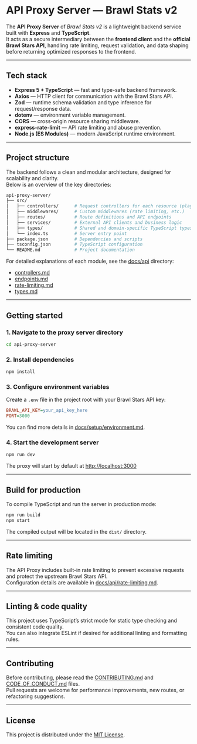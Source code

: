 # API Proxy Server — Brawl Stats v2

The **API Proxy Server** of _Brawl Stats v2_ is a lightweight backend service built with **Express** and **TypeScript**.  
It acts as a secure intermediary between the **frontend client** and the **official Brawl Stars API**, handling rate limiting, request validation, and data shaping before returning optimized responses to the frontend.

---

## Tech stack

- **Express 5 + TypeScript** — fast and type-safe backend framework.
- **Axios** — HTTP client for communication with the Brawl Stars API.
- **Zod** — runtime schema validation and type inference for request/response data.
- **dotenv** — environment variable management.
- **CORS** — cross-origin resource sharing middleware.
- **express-rate-limit** — API rate limiting and abuse prevention.
- **Node.js (ES Modules)** — modern JavaScript runtime environment.

---

## Project structure

The backend follows a clean and modular architecture, designed for scalability and clarity.  
Below is an overview of the key directories:

```bash
api-proxy-server/
├── src/
│   ├── controllers/      # Request controllers for each resource (players, clubs, rankings)
│   ├── middlewares/      # Custom middlewares (rate limiting, etc.)
│   ├── routes/           # Route definitions and API endpoints
│   ├── services/         # External API clients and business logic
│   ├── types/            # Shared and domain-specific TypeScript types
│   └── index.ts          # Server entry point
├── package.json          # Dependencies and scripts
├── tsconfig.json         # TypeScript configuration
└── README.md             # Project documentation
```

For detailed explanations of each module, see the [docs/api](../docs/api) directory:

- [controllers.md](../docs/api/controllers.md)
- [endpoints.md](../docs/api/endpoints.md)
- [rate-limiting.md](../docs/api/rate-limiting.md)
- [types.md](../docs/api/types.md)

---

## Getting started

### 1. Navigate to the proxy server directory

```bash
cd api-proxy-server
```

### 2. Install dependencies

```bash
npm install
```

### 3. Configure environment variables

Create a `.env` file in the project root with your Brawl Stars API key:

```ini
BRAWL_API_KEY=your_api_key_here
PORT=3000
```

You can find more details in [docs/setup/environment.md](../docs/setup/environment.md).

### 4. Start the development server

```bash
npm run dev
```

The proxy will start by default at [http://localhost:3000](http://localhost:3000)

---

## Build for production

To compile TypeScript and run the server in production mode:

```bash
npm run build
npm start
```

The compiled output will be located in the `dist/` directory.

---

## Rate limiting

The API Proxy includes built-in rate limiting to prevent excessive requests and protect the upstream Brawl Stars API.  
Configuration details are available in [docs/api/rate-limiting.md](../docs/api/rate-limiting.md).

---

## Linting & code quality

This project uses TypeScript’s strict mode for static type checking and consistent code quality.  
You can also integrate ESLint if desired for additional linting and formatting rules.

---

## Contributing

Before contributing, please read the [CONTRIBUTING.md](../CONTRIBUTING.md) and [CODE_OF_CONDUCT.md](../CODE_OF_CONDUCT.md) files.  
Pull requests are welcome for performance improvements, new routes, or refactoring suggestions.

---

## License

This project is distributed under the [MIT License](../LICENSE).
